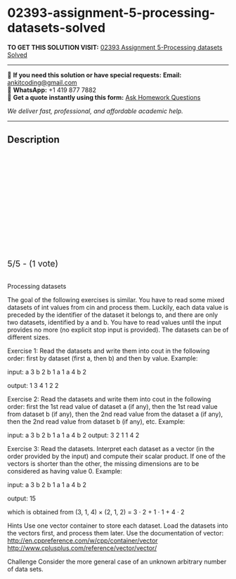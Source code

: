 # 02393-assignment-5-processing-datasets-solved
**TO GET THIS SOLUTION VISIT:** [02393 Assignment 5-Processing datasets Solved](https://www.ankitcodinghub.com/product/02393-assignment-5-solved/)


---

📩 **If you need this solution or have special requests:** **Email:** ankitcoding@gmail.com  
📱 **WhatsApp:** +1 419 877 7882  
📄 **Get a quote instantly using this form:** [Ask Homework Questions](https://www.ankitcodinghub.com/services/ask-homework-questions/)

*We deliver fast, professional, and affordable academic help.*

---

<h2>Description</h2>



<div class="kk-star-ratings kksr-auto kksr-align-center kksr-valign-top" data-payload="{&quot;align&quot;:&quot;center&quot;,&quot;id&quot;:&quot;101440&quot;,&quot;slug&quot;:&quot;default&quot;,&quot;valign&quot;:&quot;top&quot;,&quot;ignore&quot;:&quot;&quot;,&quot;reference&quot;:&quot;auto&quot;,&quot;class&quot;:&quot;&quot;,&quot;count&quot;:&quot;1&quot;,&quot;legendonly&quot;:&quot;&quot;,&quot;readonly&quot;:&quot;&quot;,&quot;score&quot;:&quot;5&quot;,&quot;starsonly&quot;:&quot;&quot;,&quot;best&quot;:&quot;5&quot;,&quot;gap&quot;:&quot;4&quot;,&quot;greet&quot;:&quot;Rate this product&quot;,&quot;legend&quot;:&quot;5\/5 - (1 vote)&quot;,&quot;size&quot;:&quot;24&quot;,&quot;title&quot;:&quot;02393 Assignment 5-Processing datasets Solved&quot;,&quot;width&quot;:&quot;138&quot;,&quot;_legend&quot;:&quot;{score}\/{best} - ({count} {votes})&quot;,&quot;font_factor&quot;:&quot;1.25&quot;}">

<div class="kksr-stars">

<div class="kksr-stars-inactive">
            <div class="kksr-star" data-star="1" style="padding-right: 4px">


<div class="kksr-icon" style="width: 24px; height: 24px;"></div>
        </div>
            <div class="kksr-star" data-star="2" style="padding-right: 4px">


<div class="kksr-icon" style="width: 24px; height: 24px;"></div>
        </div>
            <div class="kksr-star" data-star="3" style="padding-right: 4px">


<div class="kksr-icon" style="width: 24px; height: 24px;"></div>
        </div>
            <div class="kksr-star" data-star="4" style="padding-right: 4px">


<div class="kksr-icon" style="width: 24px; height: 24px;"></div>
        </div>
            <div class="kksr-star" data-star="5" style="padding-right: 4px">


<div class="kksr-icon" style="width: 24px; height: 24px;"></div>
        </div>
    </div>

<div class="kksr-stars-active" style="width: 138px;">
            <div class="kksr-star" style="padding-right: 4px">


<div class="kksr-icon" style="width: 24px; height: 24px;"></div>
        </div>
            <div class="kksr-star" style="padding-right: 4px">


<div class="kksr-icon" style="width: 24px; height: 24px;"></div>
        </div>
            <div class="kksr-star" style="padding-right: 4px">


<div class="kksr-icon" style="width: 24px; height: 24px;"></div>
        </div>
            <div class="kksr-star" style="padding-right: 4px">


<div class="kksr-icon" style="width: 24px; height: 24px;"></div>
        </div>
            <div class="kksr-star" style="padding-right: 4px">


<div class="kksr-icon" style="width: 24px; height: 24px;"></div>
        </div>
    </div>
</div>


<div class="kksr-legend" style="font-size: 19.2px;">
            5/5 - (1 vote)    </div>
    </div>
<div class="page" title="Page 1">
<div class="layoutArea">
<div class="column">
&nbsp;

Processing datasets

The goal of the following exercises is similar. You have to read some mixed datasets of int values from cin and process them. Luckily, each data value is preceded by the identifier of the dataset it belongs to, and there are only two datasets, identified by a and b. You have to read values until the input provides no more (no explicit stop input is provided). The datasets can be of different sizes.

Exercise 1: Read the datasets and write them into cout in the following order: first by dataset (first a, then b) and then by value. Example:

input: a 3 b 2 b 1 a 1 a 4 b 2

output: 1 3 4 1 2 2

Exercise 2: Read the datasets and write them into cout in the following order: first the 1st read value of dataset a (if any), then the 1st read value from dataset b (if any), then the 2nd read value from the dataset a (if any), then the 2nd read value from dataset b (if any), etc. Example:

input: a 3 b 2 b 1 a 1 a 4 b 2 output: 3 2 1 1 4 2

Exercise 3: Read the datasets. Interpret each dataset as a vector (in the order provided by the input) and compute their scalar product. If one of the vectors is shorter than the other, the missing dimensions are to be considered as having value 0. Example:

input: a 3 b 2 b 1 a 1 a 4 b 2

output: 15

which is obtained from (3, 1, 4) × (2, 1, 2) = 3 · 2 + 1 · 1 + 4 · 2

Hints Use one vector container to store each dataset. Load the datasets into the vectors first, and process them later. Use the documentation of vector: http://en.cppreference.com/w/cpp/container/vector http://www.cplusplus.com/reference/vector/vector/

Challenge Consider the more general case of an unknown arbitrary number of data sets.

</div>
</div>
</div>
